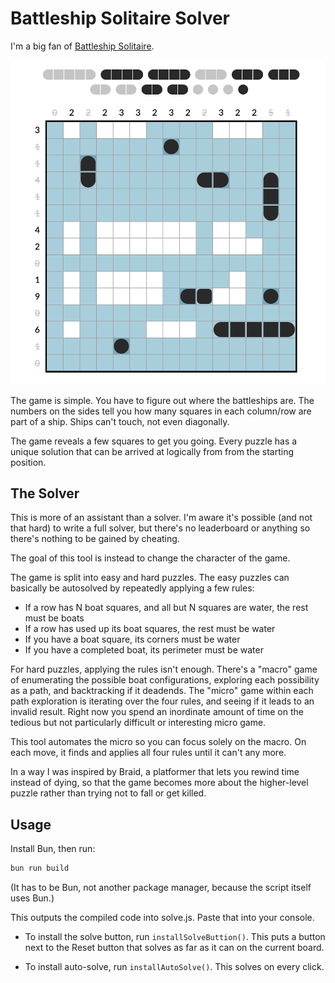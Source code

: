 # Battleship Solitaire Solver

I'm a big fan of [Battleship Solitaire](https://lukerissacher.com/battleships).

![](screenshot.png)

The game is simple. You have to figure out where the battleships are. The
numbers on the sides tell you how many squares in each column/row are part of a
ship. Ships can't touch, not even diagonally.

The game reveals a few squares to get you going. Every puzzle has a unique
solution that can be arrived at logically from from the starting position.

## The Solver

This is more of an assistant than a solver. I'm aware it's possible (and not
that hard) to write a full solver, but there's no leaderboard or anything so
there's nothing to be gained by cheating.

The goal of this tool is instead to change the character of the game.

The game is split into easy and hard puzzles. The easy puzzles can basically be
autosolved by repeatedly applying a few rules:

- If a row has N boat squares, and all but N squares are water, the rest must be
  boats
- If a row has used up its boat squares, the rest must be water
- If you have a boat square, its corners must be water
- If you have a completed boat, its perimeter must be water

For hard puzzles, applying the rules isn't enough. There's a "macro" game of
enumerating the possible boat configurations, exploring each possibility as a
path, and backtracking if it deadends. The "micro" game within each path
exploration is iterating over the four rules, and seeing if it leads to an
invalid result. Right now you spend an inordinate amount of time on the tedious
but not particularly difficult or interesting micro game.

This tool automates the micro so you can focus solely on the macro. On each
move, it finds and applies all four rules until it can't any more.

In a way I was inspired by Braid, a platformer that lets you rewind time instead
of dying, so that the game becomes more about the higher-level puzzle rather
than trying not to fall or get killed.

## Usage

Install Bun, then run:

```bash
bun run build
```

(It has to be Bun, not another package manager, because the script itself uses
Bun.)

This outputs the compiled code into solve.js. Paste that into your console.

- To install the solve button, run `installSolveButtion()`. This puts a button
  next to the Reset button that solves as far as it can on the current board.

- To install auto-solve, run `installAutoSolve()`. This solves on every click.
